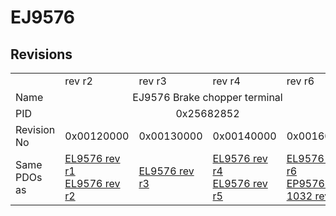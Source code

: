 # EJ9576

## Revisions
<table>
<tr>
<td></td>
<td>rev r2</td>
<td>rev r3</td>
<td>rev r4</td>
<td>rev r6</td>
</tr>
<tr>
<td>Name</td>
<td colspan=4 align="center">EJ9576 Brake chopper terminal</td>
</tr>
<tr>
<td>PID</td>
<td colspan=4 align="center">0x25682852</td>
</tr>
<tr>
<td>Revision No</td>
<td>0x00120000</td>
<td>0x00130000</td>
<td>0x00140000</td>
<td>0x00160000</td>
</tr>
<tr>
<td>Same PDOs as</td>
<td><a href="EL9576.md">EL9576 rev r1</a><br/><a href="EL9576.md">EL9576 rev r2</a></td>
<td><a href="EL9576.md">EL9576 rev r3</a></td>
<td><a href="EL9576.md">EL9576 rev r4</a><br/><a href="EL9576.md">EL9576 rev r5</a></td>
<td><a href="EL9576.md">EL9576 rev r6</a><br/><a href="EP9576-1032.md">EP9576-1032 rev r0</a></td>
</tr>
</table>
